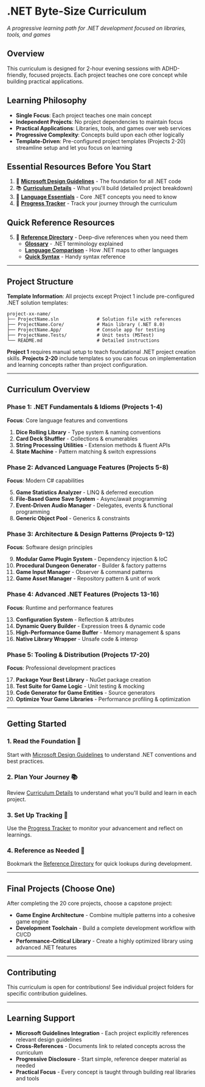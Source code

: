 # .NET Byte-Size Curriculum

_A progressive learning path for .NET development focused on libraries, tools, and games_

## Overview

This curriculum is designed for 2-hour evening sessions with ADHD-friendly, focused projects. Each project teaches one core concept while building practical applications.

## Learning Philosophy

- **Single Focus**: Each project teaches one main concept
- **Independent Projects**: No project dependencies to maintain focus
- **Practical Applications**: Libraries, tools, and games over web services
- **Progressive Complexity**: Concepts build upon each other logically
- **Template-Driven**: Pre-configured project templates (Projects 2-20) streamline setup and let you focus on learning

## Essential Resources Before You Start

1. 📏 **[Microsoft Design Guidelines](microsoft-design-guidelines.md)** - The foundation for all .NET code
2. 📚 **[Curriculum Details](curriculum-details.md)** - What you'll build (detailed project breakdown)
3. 🧠 **[Language Essentials](language-essentials.md)** - Core .NET concepts you need to know
4. 🎯 **[Progress Tracker](progress-tracker.md)** - Track your journey through the curriculum

## Quick Reference Resources

5. 📖 **[Reference Directory](reference/)** - Deep-dive references when you need them
   - **[Glossary](reference/glossary.md)** - .NET terminology explained
   - **[Language Comparison](reference/language-comparison.md)** - How .NET maps to other languages
   - **[Quick Syntax](reference/quick-syntax.md)** - Handy syntax reference

---

## Project Structure

**Template Information**: All projects except Project 1 include pre-configured .NET solution templates:

```
project-xx-name/
├── ProjectName.sln              # Solution file with references
├── ProjectName.Core/            # Main library (.NET 8.0)
├── ProjectName.App/             # Console app for testing
├── ProjectName.Tests/           # Unit tests (MSTest)
└── README.md                    # Detailed instructions
```

**Project 1** requires manual setup to teach foundational .NET project creation skills. **Projects 2-20** include templates so you can focus on implementation and learning concepts rather than project configuration.

---

## Curriculum Overview

### Phase 1: .NET Fundamentals & Idioms (Projects 1-4)

**Focus**: Core language features and conventions

1. **Dice Rolling Library** - Type system & naming conventions
2. **Card Deck Shuffler** - Collections & enumerables
3. **String Processing Utilities** - Extension methods & fluent APIs
4. **State Machine** - Pattern matching & switch expressions

### Phase 2: Advanced Language Features (Projects 5-8)

**Focus**: Modern C# capabilities

5. **Game Statistics Analyzer** - LINQ & deferred execution
6. **File-Based Game Save System** - Async/await programming
7. **Event-Driven Audio Manager** - Delegates, events & functional programming
8. **Generic Object Pool** - Generics & constraints

### Phase 3: Architecture & Design Patterns (Projects 9-12)

**Focus**: Software design principles

9. **Modular Game Plugin System** - Dependency injection & IoC
10. **Procedural Dungeon Generator** - Builder & factory patterns
11. **Game Input Manager** - Observer & command patterns
12. **Game Asset Manager** - Repository pattern & unit of work

### Phase 4: Advanced .NET Features (Projects 13-16)

**Focus**: Runtime and performance features

13. **Configuration System** - Reflection & attributes
14. **Dynamic Query Builder** - Expression trees & dynamic code
15. **High-Performance Game Buffer** - Memory management & spans
16. **Native Library Wrapper** - Unsafe code & interop

### Phase 5: Tooling & Distribution (Projects 17-20)

**Focus**: Professional development practices

17. **Package Your Best Library** - NuGet package creation
18. **Test Suite for Game Logic** - Unit testing & mocking
19. **Code Generator for Game Entities** - Source generators
20. **Optimize Your Game Libraries** - Performance profiling & optimization

---

## Getting Started

### 1. **Read the Foundation** 📏

Start with [Microsoft Design Guidelines](microsoft-design-guidelines.md) to understand .NET conventions and best practices.

### 2. **Plan Your Journey** 📚

Review [Curriculum Details](curriculum-details.md) to understand what you'll build and learn in each project.

### 3. **Set Up Tracking** 🎯

Use the [Progress Tracker](progress-tracker.md) to monitor your advancement and reflect on learnings.

### 4. **Reference as Needed** 📖

Bookmark the [Reference Directory](reference/) for quick lookups during development.

---

## Final Projects (Choose One)

After completing the 20 core projects, choose a capstone project:

- **Game Engine Architecture** - Combine multiple patterns into a cohesive game engine
- **Development Toolchain** - Build a complete development workflow with CI/CD
- **Performance-Critical Library** - Create a highly optimized library using advanced .NET features

---

## Contributing

This curriculum is open for contributions! See individual project folders for specific contribution guidelines.

---

## Learning Support

- **Microsoft Guidelines Integration** - Each project explicitly references relevant design guidelines
- **Cross-References** - Documents link to related concepts across the curriculum
- **Progressive Disclosure** - Start simple, reference deeper material as needed
- **Practical Focus** - Every concept is taught through building real libraries and tools
